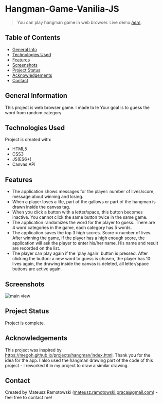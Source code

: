 # Hangman-Game-Vanilia-JS
> You can play hangman game in web browser.
> Live demo [_here_](https://mateusz-ramotowski-poland.github.io/Hangman-Game-Vanilia-JS/). 

## Table of Contents
* [General Info](#general-information)
* [Technologies Used](#technologies-used)
* [Features](#features)
* [Screenshots](#screenshots)
* [Project Status](#project-status)
* [Acknowledgements](#acknowledgements)
* [Contact](#contact)
<!-- * [License](#license) -->


## General Information
This project is web browser game. I made to le
Your goal is to guess the word from random category

<!-- You don't have to answer all the questions - just the ones relevant to your project. -->
## Technologies Used
Project is created with:
* HTML5
* CSS3
* JS(ES6+)
* Canvas API

## Features
- The application shows messages for the player: number of lives/score, message about winning and losing.
- When a player loses a life, part of the gallows or part of the hangman is drawn inside the canvas tag.
- When you click a button with a letter/space, this button becomes inactive. You cannot click the same button twice in the same game.
- The application randomizes the word for the player to guess. There are 4 word categories in the game, each category has 5 words.
- The application saves the top 3 high scores. Score = number of lives. After winning the game, if the player has a high enough score, the application will ask the player to enter his/her name. His name and result are recorded on the list.
- The player can play again if the 'play again' button is pressed. After clicking the button: a new word to guess is chosen, the player has 10 lives again, the drawing inside the canvas is deleted, all letter/space buttons are active again.

## Screenshots
![main view](https://user-images.githubusercontent.com/83215700/159060155-cb9e5ab1-cc34-478c-9198-e8d7bac335e6.PNG)

## Project Status
Project is complete.

## Acknowledgements
This project was inspired by https://megoh.github.io/projects/hangman/index.html. Thank you for the idea for the app. I also used the hangman drawing part of the code of this project - I reworked it in my project to draw a similar drawing.

## Contact
Created by Mateusz Ramotowski (mateusz.ramotowski.praca@gmail.com) - feel free to contact me!
